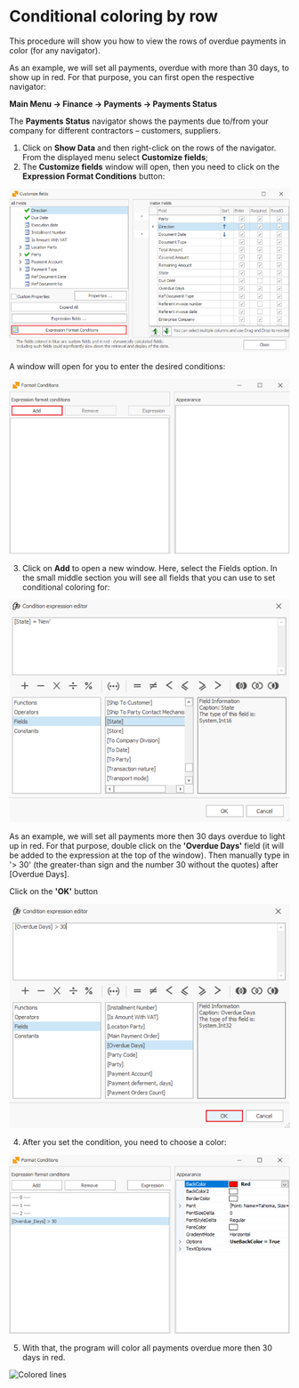 # Conditional coloring by row

This procedure will show you how to view the rows of overdue payments in color (for any navigator). 

As an example, we will set all payments, overdue with more than 30 days, to show up in red. For that purpose, you can first open the respective navigator: 

<b>Main Menu -> Finance -> Payments -> Payments Status</b>

The <b>Payments Status</b> navigator shows the payments due to/from your company for different contractors – customers, suppliers.

1.	Click on <b>Show Data</b> and then right-click on the rows of the navigator. From the displayed menu select **Customize fields**; 
2.	The <b>Customize fields</b> window will open, then you need to click on the <b>Expression Format Conditions</b> button: 

![Customize fields](pictures/customize-fileds.png)
 
A window will open for you to enter the desired conditions:

![Format Conditions](pictures/format-conditions.png)

3.	Click on <b>Add</b> to open a new window. Here, select the Fields option. In the small middle section you will see all fields that you can use to set conditional coloring for:

![Condition expression editor](pictures/condition-expression-editor.png)
 
As an example, we will set all payments more then 30 days overdue to light up in red. For that purpose, double click on the <b>'Overdue Days'</b> field (it will be added to the expression at the top of the window). Then manually type in '> 30' (the greater-than sign and the number 30 without the quotes) after [Overdue Days].

Click on the <b>'OK'</b> button

![Overdue Days](pictures/overdue-days.png)

4.	After you set the condition, you need to choose a color:

![Selecting color](pictures/select-color.png)

5.	With that, the program will color all payments overdue more then 30 days in red.

![Colored lines](pictures/colored-lines.png)
